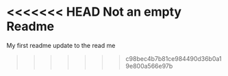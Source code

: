 <<<<<<< HEAD
Not an empty Readme
=======
My first readme
update to the read me
>>>>>>> c98bec4b7b81ce984490d36b0a19e800a566e97b
